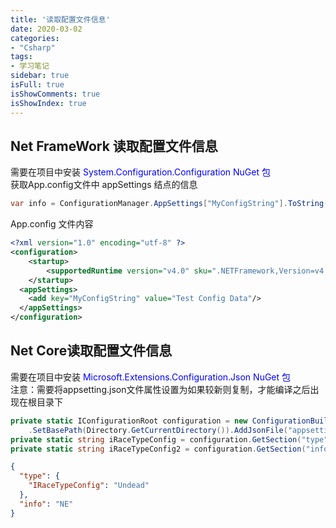 ```yaml
---
title: '读取配置文件信息'
date: 2020-03-02
categories:
- "Csharp"
tags:
- 学习笔记
sidebar: true
isFull: true
isShowComments: true
isShowIndex: true
---
```


## Net FrameWork 读取配置文件信息
需要在项目中安装 <span style="color:blue">System.Configuration.Configuration NuGet 包 </span> <br>
获取App.config文件中 appSettings 结点的信息

```csharp
var info = ConfigurationManager.AppSettings["MyConfigString"].ToString();
```

App.config 文件内容

```xml
<?xml version="1.0" encoding="utf-8" ?>
<configuration>
    <startup> 
        <supportedRuntime version="v4.0" sku=".NETFramework,Version=v4.7.2" />
    </startup>
  <appSettings>
    <add key="MyConfigString" value="Test Config Data"/>
  </appSettings>
</configuration>
```

## Net Core读取配置文件信息

需要在项目中安装 <span style="color:blue">Microsoft.Extensions.Configuration.Json NuGet 包 </span>  <br>
注意：需要将appsetting.json文件属性设置为如果较新则复制，才能编译之后出现在根目录下

```csharp
private static IConfigurationRoot configuration = new ConfigurationBuilder()
    .SetBasePath(Directory.GetCurrentDirectory()).AddJsonFile("appsetting.json").Build();
private static string iRaceTypeConfig = configuration.GetSection("type")["IRaceTypeConfig"];
private static string iRaceTypeConfig2 = configuration.GetSection("info").Value;
```

```json
{
  "type": {
    "IRaceTypeConfig": "Undead"
  },
  "info": "NE" 
}
   ```